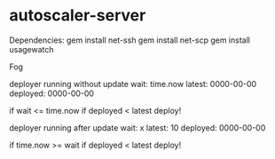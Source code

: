 # autoscaler-server

Dependencies:
gem install net-ssh
gem install net-scp
gem install usagewatch

Fog


deployer running without update
wait: time.now
latest: 0000-00-00
deployed: 0000-00-00

if wait <= time.now
if deployed < latest
    deploy!

deployer running after update
wait: x
latest: 10
deployed: 0000-00-00

if time.now >= wait
if deployed < latest
    deploy!